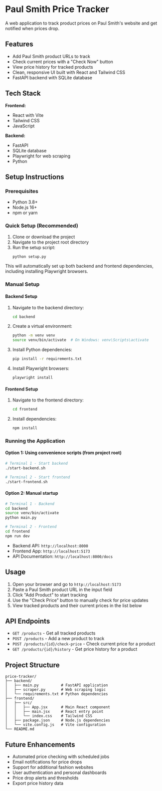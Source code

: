 # Paul Smith Price Tracker

A web application to track product prices on Paul Smith's website and get notified when prices drop.

## Features

- Add Paul Smith product URLs to track
- Check current prices with a "Check Now" button
- View price history for tracked products
- Clean, responsive UI built with React and Tailwind CSS
- FastAPI backend with SQLite database

## Tech Stack

**Frontend:**
- React with Vite
- Tailwind CSS
- JavaScript

**Backend:**
- FastAPI
- SQLite database
- Playwright for web scraping
- Python

## Setup Instructions

### Prerequisites

- Python 3.8+
- Node.js 16+
- npm or yarn

### Quick Setup (Recommended)

1. Clone or download the project
2. Navigate to the project root directory
3. Run the setup script:
   ```bash
   python setup.py
   ```

This will automatically set up both backend and frontend dependencies, including installing Playwright browsers.

### Manual Setup

#### Backend Setup

1. Navigate to the backend directory:
   ```bash
   cd backend
   ```

2. Create a virtual environment:
   ```bash
   python -m venv venv
   source venv/bin/activate  # On Windows: venv\Scripts\activate
   ```

3. Install Python dependencies:
   ```bash
   pip install -r requirements.txt
   ```

4. Install Playwright browsers:
   ```bash
   playwright install
   ```

#### Frontend Setup

1. Navigate to the frontend directory:
   ```bash
   cd frontend
   ```

2. Install dependencies:
   ```bash
   npm install
   ```

### Running the Application

#### Option 1: Using convenience scripts (from project root)
```bash
# Terminal 1 - Start backend
./start-backend.sh

# Terminal 2 - Start frontend  
./start-frontend.sh
```

#### Option 2: Manual startup
```bash
# Terminal 1 - Backend
cd backend
source venv/bin/activate
python main.py

# Terminal 2 - Frontend
cd frontend
npm run dev
```

- Backend API: `http://localhost:8000`
- Frontend App: `http://localhost:5173`
- API Documentation: `http://localhost:8000/docs`

## Usage

1. Open your browser and go to `http://localhost:5173`
2. Paste a Paul Smith product URL in the input field
3. Click "Add Product" to start tracking
4. Use the "Check Price" button to manually check for price updates
5. View tracked products and their current prices in the list below

## API Endpoints

- `GET /products` - Get all tracked products
- `POST /products` - Add a new product to track
- `POST /products/{id}/check-price` - Check current price for a product
- `GET /products/{id}/history` - Get price history for a product

## Project Structure

```
price-tracker/
├── backend/
│   ├── main.py          # FastAPI application
│   ├── scraper.py       # Web scraping logic
│   └── requirements.txt # Python dependencies
├── frontend/
│   ├── src/
│   │   ├── App.jsx      # Main React component
│   │   ├── main.jsx     # React entry point
│   │   └── index.css    # Tailwind CSS
│   ├── package.json     # Node.js dependencies
│   └── vite.config.js   # Vite configuration
└── README.md
```

## Future Enhancements

- Automated price checking with scheduled jobs
- Email notifications for price drops
- Support for additional fashion websites
- User authentication and personal dashboards
- Price drop alerts and thresholds
- Export price history data